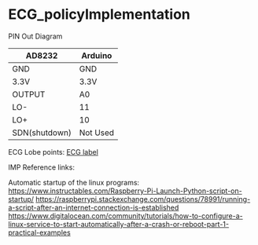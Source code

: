 # ECG_policyImplementation

PIN Out Diagram

AD8232 |  Arduino
-------|--------
GND    |  GND
3.3V   |  3.3V
OUTPUT |  A0
LO-    |  11
LO+    |  10
SDN(shutdown) | Not Used

ECG Lobe points:
[ECG label](ECG_label_body.jpg)

IMP Reference links:

Automatic startup of the linux programs:
https://www.instructables.com/Raspberry-Pi-Launch-Python-script-on-startup/
https://raspberrypi.stackexchange.com/questions/78991/running-a-script-after-an-internet-connection-is-established
https://www.digitalocean.com/community/tutorials/how-to-configure-a-linux-service-to-start-automatically-after-a-crash-or-reboot-part-1-practical-examples
